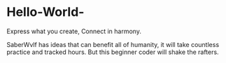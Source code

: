 # Hello-World-
Express what you create, Connect in harmony.

SaberWvlf has ideas that can benefit all of humanity, it will take countless practice and tracked hours. But this beginner coder will shake the rafters.
